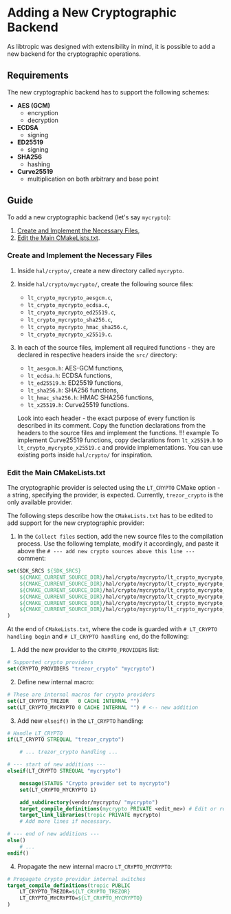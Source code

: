 # Adding a New Cryptographic Backend
As libtropic was designed with extensibility in mind, it is possible to add a new backend for the cryptographic operations.

## Requirements
The new cryptographic backend has to support the following schemes:

- **AES (GCM)**
    - encryption
    - decryption
- **ECDSA**
    - signing
- **ED25519**
    - signing
- **SHA256**
    - hashing
- **Curve25519**
    - multiplication on both arbitrary and base point

## Guide
To add a new cryptographic backend (let's say `mycrypto`):

1. [Create and Implement the Necessary Files](#create-and-implement-the-necessary-files), 
2. [Edit the Main CMakeLists.txt](#edit-the-main-cmakeliststxt).

### Create and Implement the Necessary Files
1. Inside `hal/crypto/`, create a new directory called `mycrypto`.
2. Inside `hal/crypto/mycrypto/`, create the following source files:
    - `lt_crypto_mycrypto_aesgcm.c`,
    - `lt_crypto_mycrypto_ecdsa.c`,
    - `lt_crypto_mycrypto_ed25519.c`,
    - `lt_crypto_mycrypto_sha256.c`,
    - `lt_crypto_mycrypto_hmac_sha256.c`,
    - `lt_crypto_mycrypto_x25519.c`.
3. In each of the source files, implement all required functions - they are declared in respective headers inside the `src/` directory:
    - `lt_aesgcm.h`: AES-GCM functions,
    - `lt_ecdsa.h`: ECDSA functions,
    - `lt_ed25519.h`: ED25519 functions,
    - `lt_sha256.h`: SHA256 functions,
    - `lt_hmac_sha256.h`: HMAC SHA256 functions,
    - `lt_x25519.h`: Curve25519 functions.

    Look into each header - the exact purpose of every function is described in its comment. Copy the function declarations
    from the headers to the source files and implement the functions.
    !!! example
        To implement Curve25519 functions, copy declarations from `lt_x25519.h` to `lt_crypto_mycrypto_x25519.c` and provide implementations.
        You can use existing ports inside `hal/crypto/` for inspiration.

### Edit the Main CMakeLists.txt
The cryptographic provider is selected using the `LT_CRYPTO` CMake option - a string, specifying the provider, is expected. Currently, `trezor_crypto` is the only available provider.

The following steps describe how the `CMakeLists.txt` has to be edited to add support for the new cryptographic provider:

1. In the `Collect files` section, add the new source files to the compilation process. Use the following template, modify it accordingly, and paste it above the `# --- add new crypto sources above this line ---` comment:
```cmake
set(SDK_SRCS ${SDK_SRCS}
    ${CMAKE_CURRENT_SOURCE_DIR}/hal/crypto/mycrypto/lt_crypto_mycrypto_aesgcm.c
    ${CMAKE_CURRENT_SOURCE_DIR}/hal/crypto/mycrypto/lt_crypto_mycrypto_ed25519.c
    ${CMAKE_CURRENT_SOURCE_DIR}/hal/crypto/mycrypto/lt_crypto_mycrypto_ecdsa.c
    ${CMAKE_CURRENT_SOURCE_DIR}/hal/crypto/mycrypto/lt_crypto_mycrypto_sha256.c
    ${CMAKE_CURRENT_SOURCE_DIR}/hal/crypto/mycrypto/lt_crypto_mycrypto_hmac_sha256.c
    ${CMAKE_CURRENT_SOURCE_DIR}/hal/crypto/mycrypto/lt_crypto_mycrypto_x25519.c
)
```

At the end of `CMakeLists.txt`, where the code is guarded with `# LT_CRYPTO handling begin` and `# LT_CRYPTO handling end`, do the following:

1. Add the new provider to the `CRYPTO_PROVIDERS` list:
```cmake
# Supported crypto providers
set(CRYPTO_PROVIDERS "trezor_crypto" "mycrypto")
```
2. Define new internal macro:
```cmake
# These are internal macros for crypto providers
set(LT_CRYPTO_TREZOR   0 CACHE INTERNAL "")
set(LT_CRYPTO_MYCRYPTO 0 CACHE INTERNAL "") # <-- new addition
```
3. Add new `elseif()` in the `LT_CRYPTO` handling:
```cmake
# Handle LT_CRYPTO
if(LT_CRYPTO STREQUAL "trezor_crypto")

    # ... trezor_crypto handling ...

# --- start of new additions ---
elseif(LT_CRYPTO STREQUAL "mycrypto")

    message(STATUS "Crypto provider set to mycrypto")
    set(LT_CRYPTO_MYCRYPTO 1)

    add_subdirectory(vendor/mycrypto/ "mycrypto")
    target_compile_definitions(mycrypto PRIVATE <edit_me>) # Edit or remove.
    target_link_libraries(tropic PRIVATE mycrypto)
    # Add more lines if necessary.

# --- end of new additions ---
else()
    # ...
endif()
```
4. Propagate the new internal macro `LT_CRYPTO_MYCRYPTO`:
```cmake
# Propagate crypto provider internal switches
target_compile_definitions(tropic PUBLIC
    LT_CRYPTO_TREZOR=${LT_CRYPTO_TREZOR}
    LT_CRYPTO_MYCRYPTO=${LT_CRYPTO_MYCRYPTO}
)
```